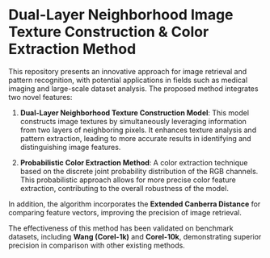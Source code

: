 # Dual-Layer Neighborhood Image Texture Construction & Color Extraction Method
This repository presents an innovative approach for image retrieval and pattern recognition, with potential applications in fields such as medical imaging and large-scale dataset analysis. The proposed method integrates two novel features:

1. **Dual-Layer Neighborhood Texture Construction Model**: This model constructs image textures by simultaneously leveraging information from two layers of neighboring pixels. It enhances texture analysis and pattern extraction, leading to more accurate results in identifying and distinguishing image features.

2. **Probabilistic Color Extraction Method**: A color extraction technique based on the discrete joint probability distribution of the RGB channels. This probabilistic approach allows for more precise color feature extraction, contributing to the overall robustness of the model.

In addition, the algorithm incorporates the **Extended Canberra Distance** for comparing feature vectors, improving the precision of image retrieval.

The effectiveness of this method has been validated on benchmark datasets, including **Wang (Corel-1k)** and **Corel-10k**, demonstrating superior precision in comparison with other existing methods.

